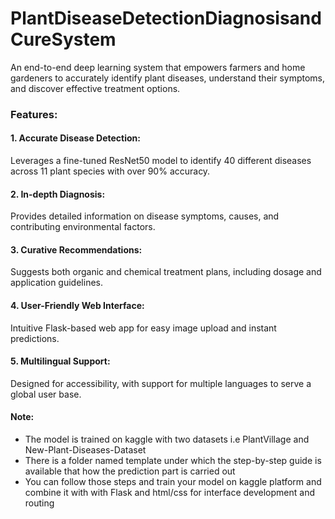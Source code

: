 # PlantDiseaseDetectionDiagnosisandCureSystem


An end-to-end deep learning system that empowers farmers and home gardeners to accurately identify plant diseases, understand their symptoms, and discover effective treatment options.

### Features:

 #### 1. Accurate Disease Detection: 
 Leverages a fine-tuned ResNet50 model to identify 40 different diseases across 11 plant species with over 90% accuracy.

####  2. In-depth Diagnosis: 
Provides detailed information on disease symptoms, causes, and contributing environmental factors.

####  3. Curative Recommendations: 
Suggests both organic and chemical treatment plans, including dosage and application guidelines.

####  4. User-Friendly Web Interface: 
Intuitive Flask-based web app for easy image upload and instant predictions.

####  5. Multilingual Support: 
Designed for accessibility, with support for multiple languages to serve a global user base.

#### Note: 
* The model is trained on kaggle with two datasets i.e PlantVillage and New-Plant-Diseases-Dataset
* There is a folder named template under which the step-by-step guide is available that how the prediction part is carried out
* You can follow those steps and train your model on kaggle platform and combine it with with Flask and html/css for interface development and routing 
